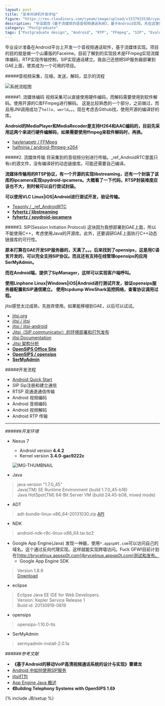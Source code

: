 ```yaml
---
layout: post
title: "安卓对讲机开发评估"
figure: "https://res.cloudinary.com/cyeam/image/upload/v1537933530/cyeam/c168.png"
description: "毕设题目《基于流媒体的语音视频通话系统》，基于Android实现。先在这里做一下技术评估。"
category: "Postgraduate"
tags: ["Postgraduate design", "Android", "RTP", "FFmpeg", "SIP", "Evaluate"]
---
```


毕业设计准备在Android平台上开发一个音视频通话软件，基于流媒体实现。项目的目的就是做一个山寨版的Faceime。目前了解到的实现技术是FFmpeg实现流媒体编码，RTP实现传输控制，SIP实现通话建立。我自己还想把SIP服务器部署到GAE上面，使其成为一个可用的项目。

#####音视频采集，压缩，发送，解码，显示的流程

![系统流程图](https://res.cloudinary.com/cyeam/image/upload/v1537933530/cyeam/%E6%B5%81%E7%A8%8B%E5%9B%BE.png)

#####1. 流媒体编码
视频采集可以直接使用硬件编码，而解码需要使用到软件解码。使用开源的C库FFmpeg进行解码。
这是比较熟悉的一个部分，之前做过，而且用JNI调用成功了`hello, world`。。。现在考虑去Github找，使用开源的编译好的库。

**Android的MediaPlayer和MediaRecoder是支持H264和AAC编码的，目前先采用这两个来进行硬件编解码，如果需要使用ffmpeg来软件解码时，再换。**

+ [havlenapetr / FFMpeg](https://github.com/havlenapetr/FFMpeg)
+ [halfninja / android-ffmpeg-x264](https://github.com/halfninja/android-ffmpeg-x264)

#####2. 流媒体传输
将采集到的音视频分别进行传输。_ref_AndroidRTC里面只有c的源文件，没有编译好的动态链接库。可能还需要自己编译。

**流媒体传输用的RTSP协议，有一个开源的实现libstreaming，还有一个封装了该库的ipcamera实现spydroid-ipcamera。大概看了一下代码，RTSP封装难度应该也不大，到时候可以自行尝试封装。**

**可以使用VLC Linux|iOS|Android进行测试开发，验证传输。**

+ [Teaonly / _ref_AndroidRTC](https://github.com/Teaonly/_ref_AndroidRTC)
+ [**fyhertz / libstreaming**](https://github.com/fyhertz/libstreaming)
+ [**fyhertz / spydroid-ipcamera**  ](https://github.com/fyhertz/spydroid-ipcamera)


#####3. SIP(Session Initiation Protocol)
这块因为我想部署到GAE上面，所以不能使用C++，考虑使用Java的开源库。此外，还要调研GAE上面执行C++动态链接库的可行性。

**原本打算在GAE开发SIP服务器的，天真了。。。后来找到了opensips，这是用C语言开发的，可以完全支持SIP协议。而且还有支持在线管理opensips的应用SerMyAdmin。**

**而在Android端，提供了SipManager，这样可以实现客户端呼叫。**

**使用Linphone Linux|Windows|iOS|Android进行测试开发，验证opensips服务器配置和SIP通信建立。**
**使用tcpdump WireShark监控网络，查看协议调用过程。**

jitsi感觉太过成熟，先放弃使用。如果能移植到GAE，以后可以试试。

+ [jitsi.org](https://jitsi.org/)
+ [jitsi / jitsi](https://github.com/jitsi/jitsi)
+ [jitsi / jitsi-android](https://github.com/jitsi/jitsi-android)
+ [Jitsi（SIP communicator）的环境部署和打包发布](http://blog.csdn.net/nomousewch/article/details/7012392)
+ [jitsi Documentation](https://jitsi.org/Documentation/HomePage)
+ [Jitsi 架构分析](http://www.cuitu.net/book/jitsi-jia-gou-fen-xi)
+ [**OpenSIPS Office Site**](http://www.opensips.org/)
+ [**OpenSIPS / opensips**](https://github.com/OpenSIPS/opensips)
+ [**SerMyAdmin**](http://sourceforge.net/projects/sermyadmin/)


#####开发流程
+ [Android Quick Start](http://mnhkahn.github.io/postgraduate%20design/2014/02/05/android_quickstart/)
+ SIP Sip注册和建立通信
+ RTSP 双通道通信传输
+ Android 视频编码
+ Android 音频编码
+ Android 视频解码
+ Android RTP 传输

---

######*开发环境*
+ Nexus 7
    + Android version **4.4.2**
    + Kernel version **3.4.0-gac9222c**

    ![IMG-THUMBNAIL](https://res.cloudinary.com/cyeam/image/upload/v1537933530/cyeam/nexus%207.jpg)

+ Java

> java version "1.7.0_45"    
> Java(TM) SE Runtime Environment (build 1.7.0_45-b18)    
> Java HotSpot(TM) 64-Bit Server VM (build 24.45-b08, mixed mode)

+ ADT

> adt-bundle-linux-x86_64-20131030.zip
> [API](http://developer.android.com/training/index.html)

+ NDK

> android-ndk-r9c-linux-x86_64.tar.bz2

+ Google App Engine(Java)
发现一神器，使用`*.appsp0t.com`可以访问自己的域名。这个通过反向代理实现。这样就能实现跨墙访问。Fuck GFW!目前计划在[http://brycelinux.appsp0t.com](brycelinux.appsp0t.com)测试和发布。
    + Google App Engine SDK
> Version 1.8.9   
> [Download](http://googleappengine.googlecode.com/files/appengine-java-sdk-1.8.9.zip)
+ eclipse

> Eclipse Java EE IDE for Web Developers.   
> Version: Kepler Service Release 1   
> Build id: 20130919-0819

+ opensips

> opensips-1.10.0-tls

+ SerMyAdmin

> sermyadmin-install-2.0.1a


######*参考文献*
+ **《基于Android的移动VoIP高清视频通话系统的设计与实现》曹建龙**
+ [Android 中如何使用SIP服务](http://www.3g-edu.org/news/art014.htm)
+ [jitsi打包](http://blog.csdn.net/nomousewch/article/details/7012392)
+ [App Engine Java 概述](https://developers.google.com/appengine/docs/java/overview?hl=zh-CN)
+ **《Building Telephony Systems with OpenSIPS 1.6》**

{% include JB/setup %}
